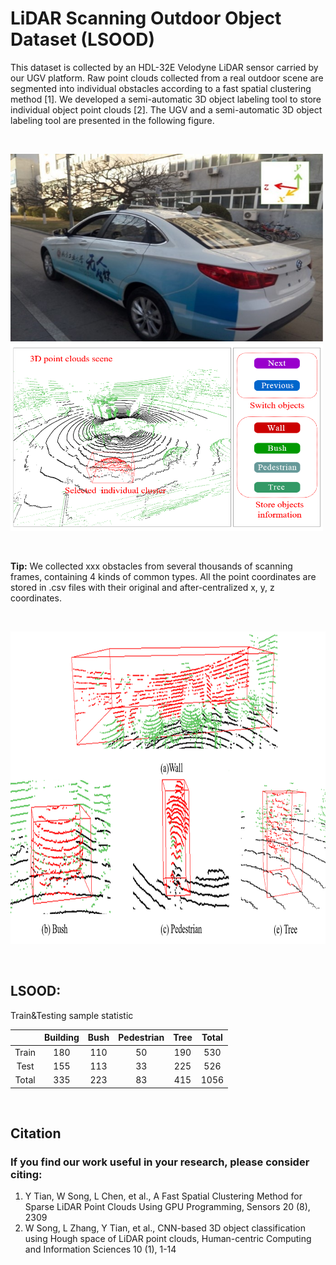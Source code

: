 # LiDAR Scanning Outdoor Object Dataset (LSOOD)

This dataset is collected by an HDL-32E Velodyne LiDAR sensor carried by our UGV platform. Raw point clouds collected from a real outdoor scene are segmented into individual obstacles according to a fast spatial clustering method [1]. We developed a semi-automatic 3D object labeling tool to store individual object point clouds [2]. The UGV and a semi-automatic 3D object labeling tool are presented in the following figure. 

&nbsp;
<p float="left">
    <img width="500" height="300" src="images/Car.jpg"/>
    <img width="500" height="300" src="images/Tool1.png"/>
</p>

&nbsp;

**Tip:** We collected xxx obstacles from several thousands of scanning frames, containing 4 kinds of common types. All the point coordinates are stored in .csv files with their original and after-centralized x, y, z coordinates.  

&nbsp;
<p float="left">
    <img width="800" height="500" src="images/Tool2.png"/>
</p>

&nbsp;

## LSOOD:
Train&Testing sample statistic

|       | Building | Bush | Pedestrian | Tree | Total |
| :---: | :---:    |:---: |      :---: |:---: | :---: |
| Train | 180 | 110 | 50 | 190 | 530 |
| Test  | 155 | 113 | 33 | 225 | 526 |
| Total | 335 | 223 | 83 | 415 | 1056 |

&nbsp;
## Citation
### If you find our work useful in your research, please consider citing:

1.	Y Tian, W Song, L Chen, et al., A Fast Spatial Clustering Method for Sparse LiDAR Point Clouds Using GPU Programming, Sensors 20 (8), 2309
2.	W Song, L Zhang, Y Tian, et al., CNN-based 3D object classification using Hough space of LiDAR point clouds, Human-centric Computing and Information Sciences 10 (1), 1-14
